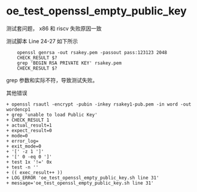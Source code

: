 # oe_test_openssl_empty_public_key

测试套问题， x86 和 riscv 失败原因一致

测试脚本 Line 24-27 如下所示

```
    openssl genrsa -out rsakey.pem -passout pass:123123 2048
    CHECK_RESULT $?
    grep 'BEGIN RSA PRIVATE KEY' rsakey.pem
    CHECK_RESULT $?
```

grep 参数和实际不符，导致测试失败。

其他错误

```
+ openssl rsautl -encrypt -pubin -inkey rsakey1-pub.pem -in word -out wordencp1
+ grep 'unable to load Public Key'
+ CHECK_RESULT 1
+ actual_result=1
+ expect_result=0
+ mode=0
+ error_log=
+ exit_mode=0
+ '[' -z 1 ']'
+ '[' 0 -eq 0 ']'
+ test 1x '!=' 0x
+ test -n ''
+ (( exec_result++ ))
+ LOG_ERROR 'oe_test_openssl_empty_public_key.sh line 31'
+ message='oe_test_openssl_empty_public_key.sh line 31'
```

